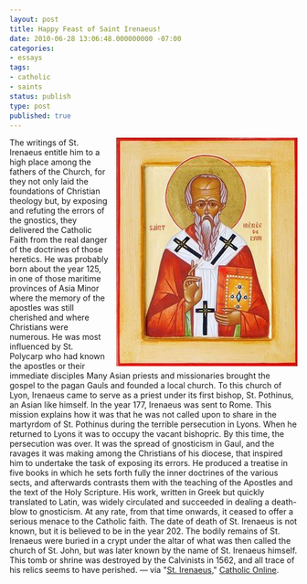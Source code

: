 ```yaml
---
layout: post
title: Happy Feast of Saint Irenaeus!
date: 2010-06-28 13:06:48.000000000 -07:00
categories:
- essays
tags:
- catholic
- saints
status: publish
type: post
published: true
---
```

<img src="/assets/tumblr_l4q58jqt0d1qz9vvbo1_400.jpg" alt="Saint Irenaeus" style="float: right; padding-left: 1em;" /> The writings of St. Irenaeus entitle him to a high place among the fathers of the Church, for they not only laid the foundations of Christian theology but, by exposing and refuting the errors of the gnostics, they delivered the Catholic Faith from the real danger of the doctrines of those heretics.
He was probably born about the year 125, in one of those maritime provinces of Asia Minor where the memory of the apostles was still cherished and where Christians were numerous. He was most influenced by St. Polycarp who had known the apostles or their immediate disciples
Many Asian priests and missionaries brought the gospel to the pagan Gauls and founded a local church. To this church of Lyon, Irenaeus came to serve as a priest under its first bishop, St. Pothinus, an Asian like himself. In the year 177, Irenaeus was sent to Rome. This mission explains how it was that he was not called upon to share in the martyrdom of St. Pothinus during the terrible persecution in Lyons. When he returned to Lyons it was to occupy the vacant bishopric. By this time, the persecution was over. It was the spread of gnosticism in Gaul, and the ravages it was making among the Christians of his diocese, that inspired him to undertake the task of exposing its errors. He produced a treatise in five books in which he sets forth fully the inner doctrines of the various sects, and afterwards contrasts them with the teaching of the Apostles and the text of the Holy Scripture. His work, written in Greek but quickly translated to Latin, was widely circulated and succeeded in dealing a death-blow to gnosticism. At any rate, from that time onwards, it ceased to offer a serious menace to the Catholic faith.
The date of death of St. Irenaeus is not known, but it is believed to be in the year 202. The bodily remains of St. Irenaeus were buried in a crypt under the altar of what was then called the church of St. John, but was later known by the name of St. Irenaeus himself. This tomb or shrine was destroyed by the Calvinists in 1562, and all trace of his relics seems to have perished.
&mdash; via "[St. Irenaeus](http://www.catholic.org/saints/saint.php?saint_id=291)," [Catholic Online](http://www.catholic.org/).

